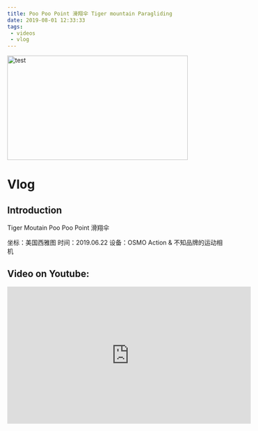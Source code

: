```yaml
---
title: Poo Poo Point 滑翔伞 Tiger mountain Paragliding
date: 2019-08-01 12:33:33
tags: 
 - videos
 - vlog
---
```


<img src="https://personal-bucket-prod.s3-us-west-2.amazonaws.com/videos/san_juan_island_cover.jpg" width = "415" height = "240" alt="test"/>

<!-- more -->
# Vlog
## Introduction

Tiger Moutain Poo Poo Point 滑翔伞 

坐标：美国西雅图
时间：2019.06.22
设备：OSMO Action & 不知品牌的运动相机

## Video on Youtube:

<iframe width="560" height="315" src="https://www.youtube.com/embed/3u8c7zqoyiY" frameborder="0" allow="accelerometer; autoplay; encrypted-media; gyroscope; picture-in-picture" allowfullscreen></iframe>